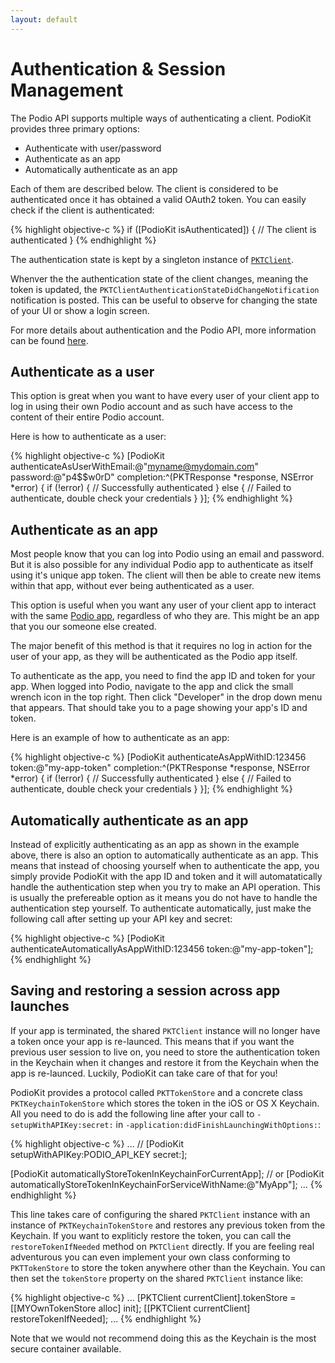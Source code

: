 ```yaml
---
layout: default
---
```

# Authentication & Session Management

The Podio API supports multiple ways of authenticating a client. PodioKit provides three primary options:

* Authenticate with user/password
* Authenticate as an app
* Automatically authenticate as an app

Each of them are described below. The client is considered to be authenticated once it has obtained a valid OAuth2 token. You can easily check if the client is authenticated:

{% highlight objective-c %}
if ([PodioKit isAuthenticated]) {
  // The client is authenticated
}
{% endhighlight %}

The authentication state is kept by a singleton instance of [`PKTClient`](https://github.com/podio/podio-objc/blob/master/PodioKit/Core/PKTClient.h).

Whenver the the authentication state of the client changes, meaning the token is updated, the `PKTClientAuthenticationStateDidChangeNotification` notification is posted. This can be useful to observe for changing the state of your UI or show a login screen.

For more details about authentication and the Podio API, more information can be found [here](https://developers.podio.com/authentication).

## Authenticate as a user

This option is great when you want to have every user of your client app to log in using their own Podio account and as such have access to the content of their entire Podio account.

Here is how to authenticate as a user:

{% highlight objective-c %}
[PodioKit authenticateAsUserWithEmail:@"myname@mydomain.com" password:@"p4$$w0rD" completion:^(PKTResponse *response, NSError *error) {
  if (!error) {
    // Successfully authenticated
  } else {
    // Failed to authenticate, double check your credentials
  }
}];
{% endhighlight %}

## Authenticate as an app

Most people know that you can log into Podio using an email and password. But it is also possible for any individual Podio app to authenticate as itself using it's unique app token. The client will then be able to create new items within that app, without ever being authenticated as a user.

This option is useful when you want any user of your client app to interact with the same [Podio app](https://developers.podio.com/doc/applications), regardless of who they are. This might be an app that you our someone else created.

The major benefit of this method is that it requires no log in action for the user of your app, as they will be authenticated as the Podio app itself.

To authenticate as the app, you need to find the app ID and token for your app. When logged into Podio, navigate to the app and click the small wrench icon in the top right. Then click "Developer" in the drop down menu that appears. That should take you to a page showing your app's ID and token.

Here is an example of how to authenticate as an app:

{% highlight objective-c %}
[PodioKit authenticateAsAppWithID:123456 token:@"my-app-token" completion:^(PKTResponse *response, NSError *error) {
	if (!error) {
		// Successfully authenticated
	} else {
		// Failed to authenticate, double check your credentials
	}
}];
{% endhighlight %}

## Automatically authenticate as an app

Instead of explicitly authenticating as an app as shown in the example above, there is also an option to automatically authenticate as an app. This means that instead of choosing yourself when to authenticate the app, you simply provide PodioKit with the app ID and token and it will automatatically handle the authentication step when you try to make an API operation. This is usually the prefereable option as it means you do not have to handle the authentication step yourself. To authenticate automatically, just make the following call after setting up your API key and secret:

{% highlight objective-c %}
[PodioKit authenticateAutomaticallyAsAppWithID:123456 token:@"my-app-token"];
{% endhighlight %}

## Saving and restoring a session across app launches

If your app is terminated, the shared `PKTClient` instance will no longer have a token once your app is re-launced. This means that if you want the previous user session to live on, you need to store the authentication token in the Keychain when it changes and restore it from the Keychain when the app is re-launced. Luckily, PodioKit can take care of that for you!

PodioKit provides a protocol called `PKTTokenStore` and a concrete class `PKTKeychainTokenStore` which stores the token in the iOS or OS X Keychain. All you need to do is add the following line after your call to `-setupWithAPIKey:secret:` in `-application:didFinishLaunchingWithOptions:`:

{% highlight objective-c %}
...
// [PodioKit setupWithAPIKey:PODIO_API_KEY secret:];

[PodioKit automaticallyStoreTokenInKeychainForCurrentApp];
// or
[PodioKit automaticallyStoreTokenInKeychainForServiceWithName:@"MyApp"];
...
{% endhighlight %}

This line takes care of configuring the shared `PKTClient` instance with an instance of `PKTKeychainTokenStore` and restores any previous token from the Keychain. If you want to expliticly restore the token, you can call the `restoreTokenIfNeeded` method on `PKTClient` directly. If you are feeling real adventurous you can even implement your own class conforming to `PKTTokenStore` to store the token anywhere other than the Keychain. You can then set the `tokenStore` property on the shared `PKTClient` instance like:

{% highlight objective-c %}
...
[PKTClient currentClient].tokenStore = [[MYOwnTokenStore alloc] init];
[[PKTClient currentClient] restoreTokenIfNeeded];
...
{% endhighlight %}

Note that we would not recommend doing this as the Keychain is the most secure container available.